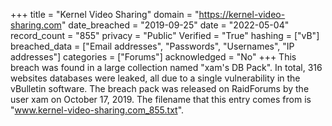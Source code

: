 +++
title = "Kernel Video Sharing"
domain = "https://kernel-video-sharing.com"
date_breached = "2019-09-25"
date = "2022-05-04"
record_count = "855"
privacy = "Public"
Verified = "True"
hashing = ["vB"]
breached_data = ["Email addresses", "Passwords", "Usernames", "IP addresses"]
categories = ["Forums"]
acknowledged = "No"
+++
This breach was found in a large collection named "xam's DB Pack". In total, 316 websites databases were leaked, all due to a single vulnerability in the vBulletin software. The breach pack was released on RaidForums by the user xam on October 17, 2019. The filename that this entry comes from is "www.kernel-video-sharing.com_855.txt".
